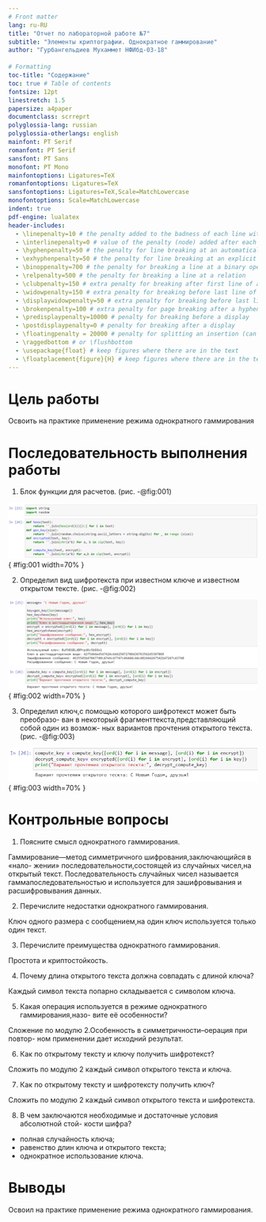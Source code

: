 ```yaml
---
# Front matter
lang: ru-RU
title: "Отчет по лабораторной работе №7"
subtitle: "Элементы криптографии. Однократное гаммирование"
author: "Гурбангельдиев Мухаммет НФИбд-03-18"

# Formatting
toc-title: "Содержание"
toc: true # Table of contents
fontsize: 12pt
linestretch: 1.5
papersize: a4paper
documentclass: scrreprt
polyglossia-lang: russian
polyglossia-otherlangs: english
mainfont: PT Serif
romanfont: PT Serif
sansfont: PT Sans
monofont: PT Mono
mainfontoptions: Ligatures=TeX
romanfontoptions: Ligatures=TeX
sansfontoptions: Ligatures=TeX,Scale=MatchLowercase
monofontoptions: Scale=MatchLowercase
indent: true
pdf-engine: lualatex
header-includes:
  - \linepenalty=10 # the penalty added to the badness of each line within a paragraph (no associated penalty node) Increasing the value makes tex try to have fewer lines in the paragraph.
  - \interlinepenalty=0 # value of the penalty (node) added after each line of a paragraph.
  - \hyphenpenalty=50 # the penalty for line breaking at an automatically inserted hyphen
  - \exhyphenpenalty=50 # the penalty for line breaking at an explicit hyphen
  - \binoppenalty=700 # the penalty for breaking a line at a binary operator
  - \relpenalty=500 # the penalty for breaking a line at a relation
  - \clubpenalty=150 # extra penalty for breaking after first line of a paragraph
  - \widowpenalty=150 # extra penalty for breaking before last line of a paragraph
  - \displaywidowpenalty=50 # extra penalty for breaking before last line before a display math
  - \brokenpenalty=100 # extra penalty for page breaking after a hyphenated line
  - \predisplaypenalty=10000 # penalty for breaking before a display
  - \postdisplaypenalty=0 # penalty for breaking after a display
  - \floatingpenalty = 20000 # penalty for splitting an insertion (can only be split footnote in standard LaTeX)
  - \raggedbottom # or \flushbottom
  - \usepackage{float} # keep figures where there are in the text
  - \floatplacement{figure}{H} # keep figures where there are in the text
---
```


# Цель работы

Освоить на практике применение режима однократного гаммирования


# Последовательность выполнения работы

1. Блок функции для расчетов. (рис. -@fig:001)

![Блок функции для расчетов](https://github.com/Mukhammet/information-security/blob/master/lab07/picture/1.png?raw=true){ #fig:001 width=70% }

2. Определил вид шифротекста при известном ключе и известном открытом тексте. (рис. -@fig:002)

![Получение шифротекста](https://github.com/Mukhammet/information-security/blob/master/lab07/picture/2.png?raw=true){ #fig:002 width=70% }

3. Определил ключ,с помощью которого шифротекст может быть преобразо- ван в некоторый фрагменттекста,представляющий собой один из возмож- ных вариантов прочтения открытого текста. (рис. -@fig:003)

![Прочтение открытого текста](https://github.com/Mukhammet/information-security/blob/master/lab07/picture/3.png?raw=true){ #fig:003 width=70% }

# Контрольные вопросы

1. Поясните смысл однократного гаммирования.

Гаммирование—метод симметричного шифрования,заключающийся в «нало- жении» последовательности,состоящей из случайных чисел,на открытый текст. Последовательность случайных чисел называется гаммапоследовательностью и используется для зашифровывания и расшифровывания данных.

2. Перечислите недостатки однократного гаммирования.

Ключ одного размера с сообщением,на один ключ используется только один текст.

3. Перечислите преимущества однократного гаммирования.

Простота и криптостойкость.

4. Почему длина открытого текста должна совпадать с длиной ключа?

Каждый символ текста попарно складывается с символом ключа.

5. Какая операция используется в режиме однократного гаммирования,назо- вите её особенности?

Сложение по модулю 2.Особенность в симметричности–оерация при повтор- ном применении дает исходний результат.

6. Как по открытому тексту и ключу получить шифротекст?

Сложить по модулю 2 каждый символ открытого текста и ключа.

7. Как по открытому тексту и шифротексту получить ключ?

Сложить по модулю 2 каждый символ открытого текста и шифротекста.

8. В чем заключаются необходимые и достаточные условия абсолютной стой- кости шифра?
- полная случайность ключа;
- равенство длин ключа и открытого текста;
- однократное использование ключа.


# Выводы

Освоил на практике применение режима однократного гаммирования.
